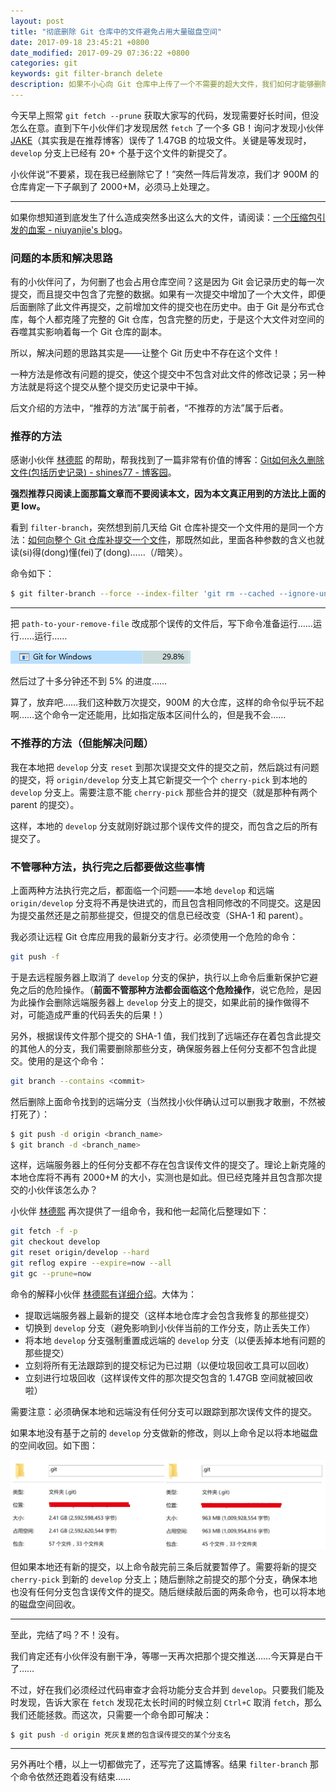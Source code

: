 ```yaml
---
layout: post
title: "彻底删除 Git 仓库中的文件避免占用大量磁盘空间"
date: 2017-09-18 23:45:21 +0800
date_modified: 2017-09-29 07:36:22 +0800
categories: git
keywords: git filter-branch delete
description: 如果不小心向 Git 仓库中上传了一个不需要的超大文件，我们如何才能够删除它，使之不占用我们宝贵的磁盘空间。
---
```


今天早上照常 `git fetch --prune` 获取大家写的代码，发现需要好长时间，但没怎么在意。直到下午小伙伴们才发现居然 `fetch` 了一个多 GB！询问才发现小伙伴 [JAKE](http://niuyanjie.gitee.io/blog/)（其实我是在推荐博客）误传了 1.47GB 的垃圾文件。关键是等发现时，`develop` 分支上已经有 20+ 个基于这个文件的新提交了。

小伙伴说“不要紧，现在我已经删除它了！”突然一阵后背发凉，我们才 900M 的仓库肯定一下子飙到了 2000+M，必须马上处理之。

---

如果你想知道到底发生了什么造成突然多出这么大的文件，请阅读：[一个压缩包引发的血案 - niuyanjie's blog](http://niuyanjie.gitee.io/blog/%E4%B8%80%E4%B8%AA%E5%8E%8B%E7%BC%A9%E5%8C%85%E5%BC%95%E5%8F%91%E7%9A%84%E8%A1%80%E6%A1%88/)。

### 问题的本质和解决思路

有的小伙伴问了，为何删了也会占用仓库空间？这是因为 Git 会记录历史的每一次提交，而且提交中包含了完整的数据。如果有一次提交中增加了一个大文件，即便后面删除了此文件再提交，之前增加文件的提交也在历史中。由于 Git 是分布式仓库，每个人都克隆了完整的 Git 仓库，包含完整的历史，于是这个大文件对空间的吞噬其实影响着每一个 Git 仓库的副本。

所以，解决问题的思路其实是——让整个 Git 历史中不存在这个文件！

一种方法是修改有问题的提交，使这个提交中不包含对此文件的修改记录；另一种方法就是将这个提交从整个提交历史记录中干掉。

后文介绍的方法中，“推荐的方法”属于前者，“不推荐的方法”属于后者。

### 推荐的方法

感谢小伙伴 [林德熙](http://lindexi.gitee.io/) 的帮助，帮我找到了一篇非常有价值的博客：[Git如何永久删除文件(包括历史记录) - shines77 - 博客园](http://www.cnblogs.com/shines77/p/3460274.html)。

**强烈推荐只阅读上面那篇文章而不要阅读本文，因为本文真正用到的方法比上面的更 low。**

看到 `filter-branch`，突然想到前几天给 Git 仓库补提交一个文件用的是同一个方法：[如何向整个 Git 仓库补提交一个文件](/git/2017/09/13/add-file-to-whole-git-repository.html)，那既然如此，里面各种参数的含义也就读(si)得(dong)懂(fei)了(dong)……（/暗笑）。

命令如下：

```bash
$ git filter-branch --force --index-filter 'git rm --cached --ignore-unmatch path-to-your-remove-file' --prune-empty --tag-name-filter cat -- --all
```

---

把 `path-to-your-remove-file` 改成那个误传的文件后，写下命令准备运行……运行……运行……

![高 CPU 占用](/assets/2017-09-18-git-for-windows-high-cpu.png)

然后过了十多分钟还不到 5% 的进度……

算了，放弃吧……我们这种数万次提交，900M 的大仓库，这样的命令似乎玩不起啊……这个命令一定还能用，比如指定版本区间什么的，但是我不会……

### 不推荐的方法（但能解决问题）

我在本地把 `develop` 分支 `reset` 到那次误提交文件的提交之前，然后跳过有问题的提交，将 `origin/develop` 分支上其它新提交一个个 `cherry-pick` 到本地的 `develop` 分支上。需要注意不能 `cherry-pick` 那些合并的提交（就是那种有两个 parent 的提交）。

这样，本地的 `develop` 分支就刚好跳过那个误传文件的提交，而包含之后的所有提交了。

### 不管哪种方法，执行完之后都要做这些事情

上面两种方法执行完之后，都面临一个问题——本地 `develop` 和远端 `origin/develop` 分支将不再是快进式的，而且包含相同修改的不同提交。这是因为提交虽然还是之前那些提交，但提交的信息已经改变（SHA-1 和 parent）。

我必须让远程 Git 仓库应用我的最新分支才行。必须使用一个危险的命令：

```bash
git push -f
```

于是去远程服务器上取消了 `develop` 分支的保护，执行以上命令后重新保护它避免之后的危险操作。（**前面不管那种方法都会面临这个危险操作**，说它危险，是因为此操作会删除远端服务器上 `develop` 分支上的提交，如果此前的操作做得不对，可能造成严重的代码丢失的后果！）

另外，根据误传文件那个提交的 SHA-1 值，我们找到了远端还存在着包含此提交的其他人的分支，我们需要删除那些分支，确保服务器上任何分支都不包含此提交。使用的是这个命令：

```bash
git branch --contains <commit>
```

然后删除上面命令找到的远端分支（当然找小伙伴确认过可以删我才敢删，不然被打死了）：

```bash
$ git push -d origin <branch_name>
$ git branch -d <branch_name>
```

这样，远端服务器上的任何分支都不存在包含误传文件的提交了。理论上新克隆的本地仓库将不再有 2000+M 的大小，实测也是如此。但已经克隆并且包含那次提交的小伙伴该怎么办？

小伙伴 [林德熙](http://lindexi.gitee.io/) 再次提供了一组命令，我和他一起简化后整理如下：

```bash
git fetch -f -p
git checkout develop
git reset origin/develop --hard
git reflog expire --expire=now --all
git gc --prune=now
```

命令的解释小伙伴 [林德熙有详细介绍](http://lindexi.gitee.io/lindexi/post/%E5%A6%82%E4%BD%95%E5%88%A0%E9%99%A4%E9%94%99%E8%AF%AF%E6%8F%90%E4%BA%A4%E7%9A%84-git-%E5%A4%A7%E6%96%87%E4%BB%B6/)。大体为：
- 提取远端服务器上最新的提交（这样本地仓库才会包含我修复的那些提交）
- 切换到 `develop` 分支（避免影响到小伙伴当前的工作分支，防止丢失工作）
- 将本地 `develop` 分支强制重置成远端的 `develop` 分支（以便丢掉本地有问题的那些提交）
- 立刻将所有无法跟踪到的提交标记为已过期（以便垃圾回收工具可以回收）
- 立刻进行垃圾回收（这样误传文件的那次提交包含的 1.47GB 空间就被回收啦）

需要注意：必须确保本地和远端没有任何分支可以跟踪到那次误传文件的提交。

如果本地没有基于之前的 `develop` 分支做新的修改，则以上命令足以将本地磁盘的空间收回。如下图：

![回收空间](/assets/2017-09-18-23-31-57.png)

但如果本地还有新的提交，以上命令敲完前三条后就要暂停了。需要将新的提交 `cherry-pick` 到新的 `develop` 分支上；随后删除之前提交的那个分支，确保本地也没有任何分支包含误传文件的提交。随后继续敲后面的两条命令，也可以将本地的磁盘空间回收。

---

至此，完结了吗？不！没有。

我们肯定还有小伙伴没有删干净，等哪一天再次把那个提交推送……今天算是白干了……

不过，好在我们必须经过代码审查才会将功能分支合并到 `develop`。只要我们能及时发现，告诉大家在 `fetch` 发现花太长时间的时候立刻 `Ctrl+C` 取消 `fetch`，那么我们还能拯救。而这次，只需要一个命令即可解决：

```bash
$ git push -d origin 死灰复燃的包含误传提交的某个分支名
```

---

另外再吐个槽，以上一切都做完了，还写完了这篇博客。结果 `filter-branch` 那个命令依然还跑着没有结束……
